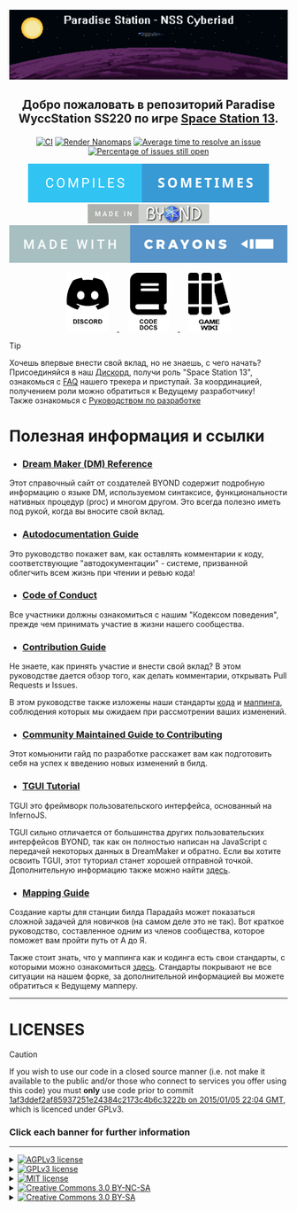 <a href="#"><img src=".github/assets/paradise.png" alt="Paradise Station"></a>

## <p align="center">Добро пожаловать в репозиторий Paradise WyccStation SS220 по игре [Space Station 13](https://spacestation13.com/).</p>

<p align="center">
	<a href="https://github.com/ss220club/Paradise-SS220/actions?query=workflow%3ACI"><img src="https://github.com/ss220club/Paradise-SS220/workflows/CI/badge.svg" alt="CI"></a>
	<a href="https://github.com/ss220club/Paradise-SS220/actions?query=workflow%3A%22Render+Nanomaps%22"><img src="https://github.com/ss220club/Paradise-SS220/workflows/Render%20Nanomaps/badge.svg" alt="Render Nanomaps"></a>
	<a href="http://isitmaintained.com/project/ss220club/Paradise-SS220"><img src="http://isitmaintained.com/badge/resolution/ss220club/Paradise-SS220.svg" alt="Average time to resolve an issue"></a>
	<a href="http://isitmaintained.com/project/ss220club/Paradise-SS220"><img src="http://isitmaintained.com/badge/open/ss220club/Paradise-SS220.svg" alt="Percentage of issues still open"></a>
</p>

<p align="center">
	<a href="https://xkcd.com/371/"><img src=".github/assets/compiles-sometimes.svg" alt="Compiles sometimes"></a>
	<a href="https://www.reddit.com/r/SS13/comments/5oplxp/what_is_the_main_problem_with_byond_as_an_engine/dclbu1a/"><img src=".github/assets/made-in-byond.gif" alt="Made in BYOND"></a>
	<a href="https://xkcd.com/1811/"><img src=".github/assets/made-with-crayons.svg" alt="Made with crayons"></a>
</p>

<p align="center">
	<a href="https://discord.com/invite/ss220">
		<picture>
			<source media="(prefers-color-scheme: dark)" srcset=".github/assets/discord-light.png">
			<source media="(prefers-color-scheme: light)" srcset=".github/assets/discord-dark.png">
			<img width="15%" alt="Discord" hspace="3%" src=".github/assets/discord-dark.png">
		</picture>
	</a>
	<a href="https://devdocs.paradisestation.org">
		<picture>
			<source media="(prefers-color-scheme: dark)" srcset=".github/assets/book-light.png">
			<source media="(prefers-color-scheme: light)" srcset=".github/assets/book-dark.png">
			<img alt="Code docs" width="15%" hspace="3%" src=".github/assets/book-dark.png">
		</picture>
	</a>
	<a href="https://wiki.ss220.club">
		<picture>
			<source media="(prefers-color-scheme: dark)" srcset=".github/assets/wiki-light.png">
			<source media="(prefers-color-scheme: light)" srcset=".github/assets/wiki-dark.png">
			<img width="15%" alt="Game Wiki" hspace="3%" src=".github/assets/wiki-dark.png">
		</picture>
	</a>
</p>

> [!TIP]
> Хочешь впервые внести свой вклад, но не знаешь, с чего начать?<br>
> Присоединяйся в наш [Дискорд](https://discord.com/invite/ss220), получи роль "Space Station 13", ознакомься с [FAQ](https://discord.com/channels/1097181193939730453/1202404779054202941) нашего трекера и приступай. За координацией, получением роли можно обратиться к Ведущему разработчику!<br>
> Также ознакомься с [Руководством по разработке](https://wiki.ss220.club/index.php/%D0%A0%D1%83%D0%BA%D0%BE%D0%B2%D0%BE%D0%B4%D1%81%D1%82%D0%B2%D0%BE_%D0%BF%D0%BE_%D1%80%D0%B0%D0%B7%D1%80%D0%B0%D0%B1%D0%BE%D1%82%D0%BA%D0%B5)

# Полезная информация и ссылки

- ### [Dream Maker (DM) Reference](https://www.byond.com/docs/ref/)

Этот справочный сайт от создателей BYOND содержит подробную информацию о языке DM, используемом синтаксисе, функциональности нативных процедур (proc) и многом другом. Это всегда полезно иметь под рукой, когда вы вносите свой вклад.

- ### [Autodocumentation Guide](https://devdocs.paradisestation.org/references/autodoc/)

Это руководство покажет вам, как оставлять комментарии к коду, соответствующие "автодокументации" - системе, призванной облегчить всем жизнь при чтении и ревью кода!

- ### [Code of Conduct](https://devdocs.paradisestation.org/code_of_conduct/)

Все участники должны ознакомиться с нашим "Кодексом поведения", прежде чем принимать участие в жизни нашего сообщества.

- ### [Contribution Guide](https://devdocs.paradisestation.org/contributing/)

Не знаете, как принять участие и внести свой вклад? В этом руководстве дается обзор того, как делать комментарии, открывать Pull Requests и Issues.

В этом руководстве также изложены наши стандарты [кода](https://github.com/ss220club/Paradise-SS220/blob/master/.github/CONTRIBUTING.md#specifications) и [маппинга](https://github.com/ss220club/Paradise-SS220/blob/master/.github/CONTRIBUTING.md#mapping-standards), соблюдения которых мы ожидаем при рассмотрении ваших изменений.

- ### [Community Maintained Guide to Contributing](https://wiki.ss220.club/index.php/%D0%A0%D1%83%D0%BA%D0%BE%D0%B2%D0%BE%D0%B4%D1%81%D1%82%D0%B2%D0%BE_%D0%BF%D0%BE_%D1%80%D0%B0%D0%B7%D1%80%D0%B0%D0%B1%D0%BE%D1%82%D0%BA%D0%B5)

Этот комьюнити гайд по разработке расскажет вам как подготовить себя на успех к введению новых изменений в билд.


- ### [TGUI Tutorial](tgui/docs/tutorial-and-examples.md)

TGUI это фреймворк пользовательского интерфейса, основанный на InfernoJS.

TGUI сильно отличается от большинства других пользовательских интерфейсов BYOND, так как он полностью написан на JavaScript с передачей некоторых данных в DreamMaker и обратно. Если вы хотите освоить TGUI, этот туториал станет хорошей отправной точкой. Дополнительную информацию также можно найти [здесь](tgui).

- ### [Mapping Guide](https://hackmd.io/@tgstation/SyVma0dS5#san7890s-A-Z-Guide-to-Mapping)

Создание карты для станции билда Парадайз может показаться сложной задачей для новичков (на самом деле это не так). Вот краткое руководство, составленное одним из членов сообщества, которое поможет вам пройти путь от А до Я.

Также стоит знать, что у маппинга как и кодинга есть свои стандарты, с которыми можно ознакомиться [здесь](https://github.com/ss220club/Paradise-SS220/blob/master/.github/CONTRIBUTING.md#mapping-standards). Стандарты покрывают не все ситуации на нашем форке, за дополнительной информацией вы можете обратиться к Ведущему мапперу.

---

# LICENSES

> [!CAUTION]
> If you wish to use our code in a closed source manner (i.e. not make it available to the public and/or those who connect to services you offer using this code) you must **only** use code prior to commit [1af3ddef2af85937251e24384c2173c4b6c3222b on 2015/01/05 22:04 GMT](https://github.com/ParadiseSS13/Paradise/commit/1af3ddef2af85937251e24384c2173c4b6c3222b), which is licenced under GPLv3.

### Click each banner for further information

---

<details>
<summary><a href="#"><img src="https://img.shields.io/badge/licence-AGPL_3-red?style=for-the-badge" alt="AGPLv3 license"></a></summary>

> All code after and including commit [1af3ddef2af85937251e24384c2173c4b6c3222b on 2015/01/05 22:04 GMT](https://github.com/ParadiseSS13/Paradise/commit/1af3ddef2af85937251e24384c2173c4b6c3222b) is licensed under the [GNU Affero General Public License version 3](https://www.gnu.org/licenses/agpl-3.0.en.html) unless otherwise specified within the folder or file.

</details>

<details>
<summary><a href="#"><img src="https://img.shields.io/badge/licence-GPL_3-orange?style=for-the-badge" alt="GPLv3 license"></a></summary>

> All code prior to commit [1af3ddef2af85937251e24384c2173c4b6c3222b on 2015/01/05 22:04 GMT](https://github.com/ParadiseSS13/Paradise/commit/1af3ddef2af85937251e24384c2173c4b6c3222b) is licensed under the [GPL General Public License version 3](https://www.gnu.org/licenses/gpl-3.0.en.html)

</details>

<details>
<summary><a href="#"><img src="https://img.shields.io/badge/licence-MIT-green?style=for-the-badge" alt="MIT license"></a></summary>

> Some files are licenced under the [MIT license](https://opensource.org/license/MIT), these files will clearly specify this licence at the head of each file.

</details>

<details>
<summary><a href="#"><img src="https://img.shields.io/badge/licence-CC_3.0_BY--NC--SA-blue?style=for-the-badge" alt="Creative Commons 3.0 BY-NC-SA" align="centre"></a></summary>

> Any files with the ancestor directories [`modular_ss220/aesthetics/goonstation`](modular_ss220/aesthetics/goonstation), [`Paradise/icons/goonstation`](icons/goonstation) or [`Paradise/sound/goonstation`](sound/goonstation) are licensed under the [Creative Commons 3.0 BY-NC-SA license](https://creativecommons.org/licenses/by-nc-sa/3.0).
>
> Further files or folders may also fall under this licence, and any such instances will be specified within the folder or file.

</details>

<details>
<summary><a href="#"><img src="https://img.shields.io/badge/licence-CC_3.0_BY--SA-lightblue?style=for-the-badge" alt="Creative Commons 3.0 BY-SA"></a></summary>

> All other non-code assets, including icons and sound files, are licensed under the [Creative Commons 3.0 BY-SA license](https://creativecommons.org/licenses/by-sa/3.0/), unless otherwise specified within the folder or file.

</details>

